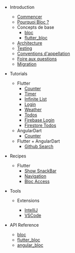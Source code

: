 - Introduction

  - [Commencer](fr/gettingstarted.md)
  - [Pourquoi Bloc ?](fr/whybloc.md)
  - Concepts de base
    - [bloc](fr/coreconcepts.md)
    - [flutter_bloc](fr/flutterbloccoreconcepts.md)
  - [Architecture](fr/architecture.md)
  - [Testing](fr/testing.md)
  - [Conventions d'appellation](fr/blocnamingconventions.md)
  - [Foire aux questions](fr/faqs.md)
  - [Migration](fr/migration.md)

- Tutorials

  - Flutter
    - [Counter](fr/fluttercountertutorial.md)
    - [Timer](fr/fluttertimertutorial.md)
    - [Infinite List](fr/flutterinfinitelisttutorial.md)
    - [Login](fr/flutterlogintutorial.md)
    - [Weather](fr/flutterweathertutorial.md)
    - [Todos](fr/fluttertodostutorial.md)
    - [Firebase Login](fr/flutterfirebaselogintutorial.md)
    - [Firestore Todos](fr/flutterfirestoretodostutorial.md)
  - AngularDart
    - [Counter](fr/angularcountertutorial.md)
  - Flutter + AngularDart
    - [Github Search](fr/flutterangulargithubsearch.md)

- Recipes

  - Flutter
    - [Show SnackBar](fr/recipesfluttershowsnackbar.md)
    - [Navigation](fr/recipesflutternavigation.md)
    - [Bloc Access](fr/recipesflutterblocaccess.md)

- Tools

  - Extensions

    - [IntelliJ](fr/blocintellijextension.md)
    - [VSCode](fr/blocvscodeextension.md)

- API Reference
  - [bloc](https://pub.dev/documentation/bloc/latest/bloc/bloc-library.html)
  - [flutter_bloc](https://pub.dev/documentation/flutter_bloc/latest/flutter_bloc/flutter_bloc-library.html)
  - [angular_bloc](https://pub.dev/documentation/angular_bloc/latest/angular_dart/angular_dart-library.html)
